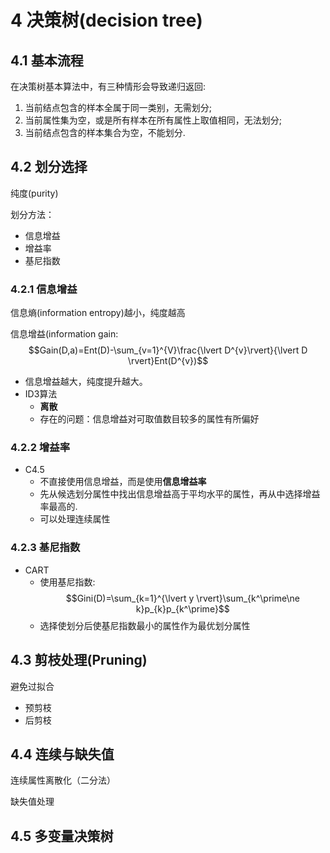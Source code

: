 # 4 决策树(decision tree)
## 4.1 基本流程
在决策树基本算法中，有三种情形会导致递归返回:
1. 当前结点包含的样本全属于同一类别，无需划分;
2. 当前属性集为空，或是所有样本在所有属性上取值相同，无法划分;
3. 当前结点包含的样本集合为空，不能划分.

## 4.2 划分选择
纯度(purity)

划分方法：
- 信息增益
- 增益率
- 基尼指数

### 4.2.1 信息增益
信息熵(information entropy)越小，纯度越高

信息增益(information gain: 
$$Gain(D,a)=Ent(D)-\sum_{v=1}^{V}\frac{\lvert D^{v}\rvert}{\lvert D \rvert}Ent(D^{v})$$
- 信息增益越大，纯度提升越大。
- ID3算法
	- **离散**
	- 存在的问题：信息增益对可取值数目较多的属性有所偏好

### 4.2.2 增益率
- C4.5
	- 不直接使用信息增益，而是使用**信息增益率**
	- 先从候选划分属性中找出信息增益高于平均水平的属性，再从中选择增益率最高的.
	- 可以处理连续属性

### 4.2.3 基尼指数
- CART
	- 使用基尼指数: $$Gini(D)=\sum_{k=1}^{\lvert y \rvert}\sum_{k^\prime\ne k}p_{k}p_{k^\prime}$$
	- 选择使划分后使基尼指数最小的属性作为最优划分属性

## 4.3 剪枝处理(Pruning)
避免过拟合
- 预剪枝
- 后剪枝

## 4.4 连续与缺失值
连续属性离散化（二分法）

缺失值处理

## 4.5 多变量决策树

